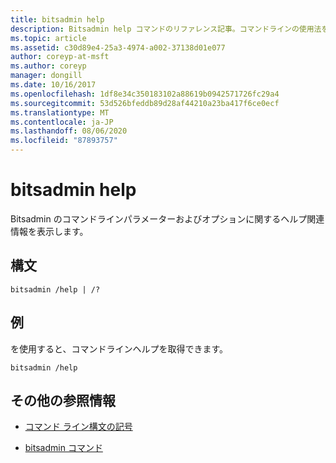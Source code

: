 ```yaml
---
title: bitsadmin help
description: Bitsadmin help コマンドのリファレンス記事。コマンドラインの使用法を表示します。
ms.topic: article
ms.assetid: c30d89e4-25a3-4974-a002-37138d01e077
author: coreyp-at-msft
ms.author: coreyp
manager: dongill
ms.date: 10/16/2017
ms.openlocfilehash: 1df8e34c350183102a88619b0942571726fc29a4
ms.sourcegitcommit: 53d526bfeddb89d28af44210a23ba417f6ce0ecf
ms.translationtype: MT
ms.contentlocale: ja-JP
ms.lasthandoff: 08/06/2020
ms.locfileid: "87893757"
---
```

# <a name="bitsadmin-help"></a>bitsadmin help

Bitsadmin のコマンドラインパラメーターおよびオプションに関するヘルプ関連情報を表示します。

## <a name="syntax"></a>構文

```
bitsadmin /help | /?
```

## <a name="examples"></a>例

を使用すると、コマンドラインヘルプを取得できます。

```
bitsadmin /help
```

## <a name="additional-references"></a>その他の参照情報

- [コマンド ライン構文の記号](command-line-syntax-key.md)

- [bitsadmin コマンド](bitsadmin.md)
